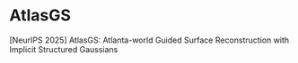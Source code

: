 # AtlasGS
[NeurIPS 2025] AtlasGS: Atlanta-world Guided Surface Reconstruction with Implicit Structured Gaussians
